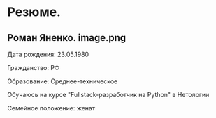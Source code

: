# Резюме.
## Роман Яненко.                      image.png




Дата рождения: 23.05.1980 

Гражданство: РФ

Образование: Среднее-техническое

Обучаюсь на курсе "Fullstack-разработчик на Python" в Нетологии

Семейное положение: женат
